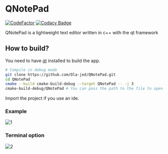 # QNotePad

[![CodeFactor](https://www.codefactor.io/repository/github/ola-jed/qnotepad/badge)](https://www.codefactor.io/repository/github/ola-jed/qnotepad)
[![Codacy Badge](https://app.codacy.com/project/badge/Grade/c795bf59211b4d6ba9d656644b9bb241)](https://www.codacy.com/gh/Ola-jed/QNotePad/dashboard?utm_source=github.com&amp;utm_medium=referral&amp;utm_content=Ola-jed/QNotePad&amp;utm_campaign=Badge_Grade)

QNotePad is a lightweight text editor written in c++ with the qt framework

## How to build?

You need to have [qt](https://www.qt.io/download-qt-installer) installed  to build the app.

```bash
# Compile in debug mode
git clone https://github.com/Ola-jed/QNotePad.git
cd QNotePad
cmake --build cmake-build-debug --target QNotePad -- -j 3
cmake-build-debug/QNotePad # You can pass the path to the file to open as a param
```

Import the project if you use an ide.

### Example
![1](https://user-images.githubusercontent.com/66482155/108749094-ab2a5600-753f-11eb-9e7d-80bbf1156f1d.png)

### Terminal option
![2](https://user-images.githubusercontent.com/66482155/108749144-bc736280-753f-11eb-9a44-4bdb33963c7a.png)
